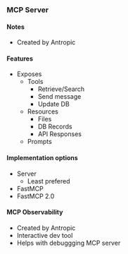 ### MCP Server

#### Notes
- Created by Antropic

#### Features
- Exposes
  - Tools
    - Retrieve/Search
    - Send message
    - Update DB
  - Resources
    - Files
    - DB Records
    - API Responses
  - Prompts

#### Implementation options
- Server
  - Least prefered
- FastMCP
- FastMCP 2.0

#### MCP Observability
- Created by Antropic
- Interactive dev tool
- Helps with debuggging MCP server
